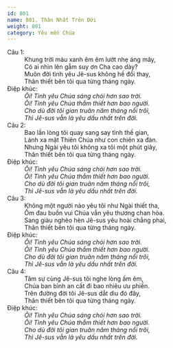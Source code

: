 ```yaml
---
id: 801
name: 801. Thân Nhất Trên Đời
weight: 801
category: Yêu mến Chúa
---
```

<dl><dt>Câu 1:</dt><dd data-verse="1">Khung trời màu xanh êm êm lướt nhẹ áng mây, <br/>Có ai nhìn lên gẫm suy ơn Cha cao dày? <br/>Muôn đời tình yêu Jê-sus không hề đổi thay, <br/>Thân thiết bên tôi qua từng tháng ngày. </dd><dt>Điệp khúc:</dt><dd data-chorus="1"><em>Ôi! Tình yêu Chúa sáng chói hơn sao trời. <br/>Ôi! Tình yêu Chúa thắm thiết hơn bao người. <br/>Cho dù đời tôi gian truân năm tháng nổi trôi, <br/>Thì Jê-sus vẫn là yêu dấu nhất trên đời. </em></dd><dt>Câu 2:</dt><dd data-verse="2">Bao lần lòng tôi quay sang say tình thế gian, <br/>Lánh xa mặt Thiên Chúa như con chiên xa đàn. <br/>Nhưng Ngài yêu tôi không xa tôi một phút giây, <br/>Thân thiết bên tôi qua từng tháng ngày. </dd><dt>Điệp khúc:</dt><dd data-chorus="1"><em>Ôi! Tình yêu Chúa sáng chói hơn sao trời. <br/>Ôi! Tình yêu Chúa thắm thiết hơn bao người. <br/>Cho dù đời tôi gian truân năm tháng nổi trôi, <br/>Thì Jê-sus vẫn là yêu dấu nhất trên đời. </em></dd><dt>Câu 3:</dt><dd data-verse="3">Không một người nào yêu tôi như Ngài thiết tha, <br/>Ốm đau buồn vui Chúa vẫn yêu thương chan hòa. <br/>Sang giàu nghèo hèn Jê-sus yêu hoài chẳng phai, <br/>Thân thiết bên tôi qua từng tháng ngày. </dd><dt>Điệp khúc:</dt><dd data-chorus="1"><em>Ôi! Tình yêu Chúa sáng chói hơn sao trời. <br/>Ôi! Tình yêu Chúa thắm thiết hơn bao người. <br/>Cho dù đời tôi gian truân năm tháng nổi trôi, <br/>Thì Jê-sus vẫn là yêu dấu nhất trên đời. </em></dd><dt>Câu 4:</dt><dd data-verse="4">Tâm sự cùng Jê-sus tôi nghe lòng ấm êm, <br/>Chúa ban bình an cất đi bao nhiêu ưu phiền. <br/>Trên đường đời tôi Jê-sus dắt dìu đó đây, <br/>Thân thiết bên tôi qua từng tháng ngày. </dd><dt>Điệp khúc:</dt><dd data-chorus="1"><em>Ôi! Tình yêu Chúa sáng chói hơn sao trời. <br/>Ôi! Tình yêu Chúa thắm thiết hơn bao người. <br/>Cho dù đời tôi gian truân năm tháng nổi trôi, <br/>Thì Jê-sus vẫn là yêu dấu nhất trên đời. </em></dd></dl>
